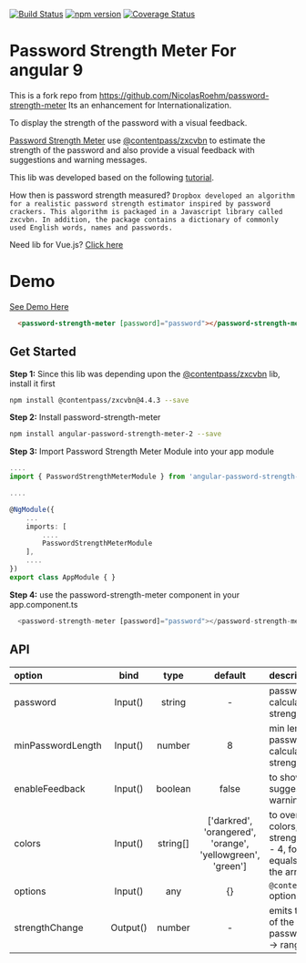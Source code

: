 [![Build Status](https://travis-ci.com/antoantonyk/password-strength-meter.svg?branch=master)](https://travis-ci.com/antoantonyk/password-strength-meter)
[![npm version](https://badge.fury.io/js/angular-password-strength-meter.svg)](https://badge.fury.io/js/angular-password-strength-meter)
[![Coverage Status](https://coveralls.io/repos/github/antoantonyk/password-strength-meter/badge.svg?branch=master)](https://coveralls.io/github/antoantonyk/password-strength-meter?branch=master)

# Password Strength Meter For angular 9

This is a fork repo from https://github.com/NicolasRoehm/password-strength-meter
Its an enhancement for Internationalization.

To display the strength of the password with a visual feedback.

[Password Strength Meter](https://www.npmjs.com/package/angular-password-strength-meter) use [@contentpass/zxcvbn](https://github.com/contentpass/zxcvbn) to estimate the strength of the password and also provide a visual feedback with suggestions and warning messages.

This lib was developed based on the following [tutorial](https://scotch.io/tutorials/password-strength-meter-in-angularjs).

How then is password strength measured? `Dropbox developed an algorithm for a realistic password strength estimator inspired by password crackers. This algorithm is packaged in a Javascript library called zxcvbn. In addition, the package contains a dictionary of commonly used English words, names and passwords.`

Need lib for Vue.js? [Click here](https://github.com/antoantonyk/vue-password-strength-meter)

# Demo

[See Demo Here](https://antoantonyk.github.io/password-strength-meter/)

```html
  <password-strength-meter [password]="password"></password-strength-meter>
```

## Get Started

**Step 1:** Since this lib was depending upon the [@contentpass/zxcvbn](https://github.com/contentpass/zxcvbn) lib, install it first

```sh
npm install @contentpass/zxcvbn@4.4.3 --save
```

**Step 2:** Install password-strength-meter

```sh
npm install angular-password-strength-meter-2 --save
```

**Step 3:** Import Password Strength Meter Module into your app module

```ts
....
import { PasswordStrengthMeterModule } from 'angular-password-strength-meter';

....

@NgModule({
    ...
    imports: [
        ....
        PasswordStrengthMeterModule
    ],
    ....
})
export class AppModule { }
```

**Step 4:** use the password-strength-meter component in your app.component.ts

```ts
  <password-strength-meter [password]="password"></password-strength-meter>
```

## API

| option            |   bind   |   type   |                          default                           | description                                                                                                             |
| :---------------- | :------: | :------: | :--------------------------------------------------------: | :---------------------------------------------------------------------------------------------------------------------- |
| password          | Input()  |  string  |                             -                              | password to calculate its strength                                                                                      |
| minPasswordLength | Input()  |  number  |                             8                              | min length of password to calculate the strength                                                                        |
| enableFeedback    | Input()  | boolean  |                           false                            | to show/hide the suggestions and warning messages                                                                       |
| colors            | Input()  | string[] | ['darkred', 'orangered', 'orange', 'yellowgreen', 'green'] | to overide the meter colors, password strength range is 0 - 4, for strength 0 equals first color in the array and so on |
| options           | Input()  | any      | {} | `@contentpass/zxcvbn` options |
| strengthChange    | Output() |  number  |                             -                              | emits the strength of the provided password in number -> range 0 - 4                                                    |
